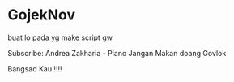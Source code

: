 # GojekNov

buat lo pada yg make script gw

Subscribe: Andrea Zakharia - Piano
Jangan Makan doang Govlok

Bangsad Kau !!!!
